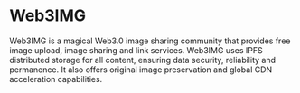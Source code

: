 # Web3IMG
 Web3IMG is a magical Web3.0 image sharing community that provides free image upload, image sharing and link services. Web3IMG uses IPFS distributed storage for all content, ensuring data security, reliability and permanence. It also offers original image preservation and global CDN acceleration capabilities.
